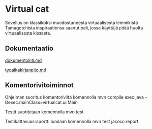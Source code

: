 # Virtual cat

Sovellus on klassikoksi muodostuneesta virtuaalisesta lemmikistä Tamagotchista inspiraationsa saanut peli, jossa käyttäjä pitää huolta virtuaalisesta kissasta.

## Dokumentaatio

[dokumentointi.md](https://github.com/sumuh/ot-harjoitustyo/blob/master/dokumentaatio/dokumentointi.md)

[tyoaikakirjanpito.md](https://github.com/sumuh/ot-harjoitustyo/blob/master/dokumentaatio/tyoaikakirjanpito.md)

## Komentorivitoiminnot

Ohjelman suoritus komentoriviltä komennolla mvn compile exec:java -Dexec.mainClass=virtualcat.ui.Main

Testit suoritetaan komennolla mvn test

Testikattavuusraportti luodaan komennolla mvn test jacoco:report


